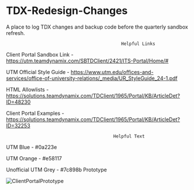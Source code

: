 # TDX-Redesign-Changes
A place to log TDX changes and backup code before the quarterly sandbox refresh. 

                                                Helpful Links
Client Portal Sandbox Link -
https://utm.teamdynamix.com/SBTDClient/2421/ITS-Portal/Home/#

UTM Official Style Guide - 
https://www.utm.edu/offices-and-services/office-of-university-relations/_media/UR_StyleGuide_24-1.pdf

HTML Allowlists -
https://solutions.teamdynamix.com/TDClient/1965/Portal/KB/ArticleDet?ID=48230

Client Portal Examples - https://solutions.teamdynamix.com/TDClient/1965/Portal/KB/ArticleDet?ID=32253

                                             Helpful Text

UTM Blue - #0a223e

UTM Orange - #e58117

Unofficial UTM Grey - #7c898b
                                               Prototype


![ClientPortalPrototype](https://github.com/user-attachments/assets/079c0b5b-e19d-4bf9-8373-283fb8e6d94a)
